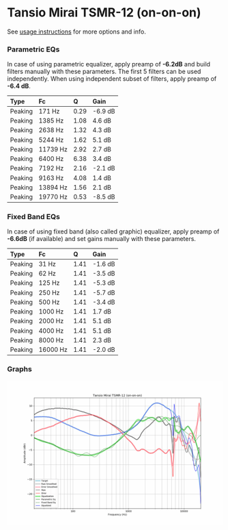 # Tansio Mirai TSMR-12 (on-on-on)
See [usage instructions](https://github.com/jaakkopasanen/AutoEq#usage) for more options and info.

### Parametric EQs
In case of using parametric equalizer, apply preamp of **-6.2dB** and build filters manually
with these parameters. The first 5 filters can be used independently.
When using independent subset of filters, apply preamp of **-6.4 dB**.

| Type    | Fc       |    Q | Gain    |
|:--------|:---------|:-----|:--------|
| Peaking | 171 Hz   | 0.29 | -6.9 dB |
| Peaking | 1385 Hz  | 1.08 | 4.6 dB  |
| Peaking | 2638 Hz  | 1.32 | 4.3 dB  |
| Peaking | 5244 Hz  | 1.62 | 5.1 dB  |
| Peaking | 11739 Hz | 2.92 | 2.7 dB  |
| Peaking | 6400 Hz  | 6.38 | 3.4 dB  |
| Peaking | 7192 Hz  | 2.16 | -2.1 dB |
| Peaking | 9163 Hz  | 4.08 | 1.4 dB  |
| Peaking | 13894 Hz | 1.56 | 2.1 dB  |
| Peaking | 19770 Hz | 0.53 | -8.5 dB |

### Fixed Band EQs
In case of using fixed band (also called graphic) equalizer, apply preamp of **-6.6dB**
(if available) and set gains manually with these parameters.

| Type    | Fc       |    Q | Gain    |
|:--------|:---------|:-----|:--------|
| Peaking | 31 Hz    | 1.41 | -1.6 dB |
| Peaking | 62 Hz    | 1.41 | -3.5 dB |
| Peaking | 125 Hz   | 1.41 | -5.3 dB |
| Peaking | 250 Hz   | 1.41 | -5.7 dB |
| Peaking | 500 Hz   | 1.41 | -3.4 dB |
| Peaking | 1000 Hz  | 1.41 | 1.7 dB  |
| Peaking | 2000 Hz  | 1.41 | 5.1 dB  |
| Peaking | 4000 Hz  | 1.41 | 5.1 dB  |
| Peaking | 8000 Hz  | 1.41 | 2.3 dB  |
| Peaking | 16000 Hz | 1.41 | -2.0 dB |

### Graphs
![](./Tansio%20Mirai%20TSMR-12%20(on-on-on).png)